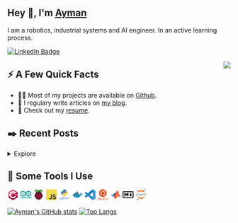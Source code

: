 <h2>Hey 👋, I'm <a href="https://www.aymandamoun.com/">Ayman</a></h2>
<p>I am a robotics, industrial systems and AI engineer. In an active learning process.</p>
<p><a href="https://www.linkedin.com/in/aymandamoun/"><img src="https://img.shields.io/badge/-@aymandamoun-0077B5?style=flat-square&amp;labelColor=0077B5&amp;logo=LinkedIn&amp;link=https://www.linkedin.com/in/aymandamoun/" alt="LinkedIn Badge"></a></p>
<img align="right" src="https://media1.giphy.com/media/13HgwGsXF0aiGY/giphy.gif" />
<h2>⚡️ A Few Quick Facts</h2>
<ul>
<li>👨‍💻 Most of my projects are available on <a href="https://github.com/damounayman">Github</a>.</li>
<li>📝 I regulary write articles on <a href="https://www.aymandamoun.com/">my blog</a>.</li>
<li>📙 Check out my <a href="https://www.aymandamoun.com/about/">resume</a>.</li>
</ul>
<h2>✒️ Recent Posts</h2>
<details>
    <summary>Explore</summary>
    <li><a target="_blank" href="https://www.aymandamoun.com/projects/ai-enabledrobots/">AI-driven robot from simulators to real world
</a></li><li><a target="_blank" href="https://www.aymandamoun.com/projects/dynamicsimulation/">Dynamic simulation of an industrial robot in collaboration with an operator for safety purpose
</a></li><li><a target="_blank" href="https://www.aymandamoun.com/projects/smart-factory/">Design of a cyber physical production cell
</a></li>
</details>
<h2>🚀 Some Tools I Use</h2>
<p align="left">
<img src="https://raw.githubusercontent.com/devicons/devicon/master/icons/cplusplus/cplusplus-original.svg" alt="cplusplus" width="25" height="25" />
<img src="https://raw.githubusercontent.com/devicons/devicon/master/icons/arduino/arduino-original-wordmark.svg" alt="arduino" width="25" height="25" />
<img src="https://raw.githubusercontent.com/devicons/devicon/master/icons/raspberrypi/raspberrypi-original.svg" alt="raspberrypi" width="25" height="25" />
<img src="https://raw.githubusercontent.com/devicons/devicon/master/icons/javascript/javascript-original.svg" alt="javascript" width="25" height="25" />
<img src="https://raw.githubusercontent.com/devicons/devicon/master/icons/python/python-original-wordmark.svg" alt="python" width="25" height="25" />
<img src="https://raw.githubusercontent.com/devicons/devicon/master/icons/docker/docker-original.svg" alt="Docker" width="25" height="25" />
<img src="https://raw.githubusercontent.com/devicons/devicon/master/icons/vscode/vscode-original.svg" alt="vscode" width="25" height="25" />
<img src="https://raw.githubusercontent.com/devicons/devicon/master/icons/ubuntu/ubuntu-plain-wordmark.svg" alt="ubuntu" width="25" height="25" />
<img src="https://raw.githubusercontent.com/devicons/devicon/master/icons/matlab/matlab-original.svg" alt="matlab" width="25" height="25" />
<img src="https://raw.githubusercontent.com/devicons/devicon/master/icons/markdown/markdown-original.svg" alt="markdown" width="25" height="25" />
<img src="https://raw.githubusercontent.com/devicons/devicon/master/icons/jupyter/jupyter-original-wordmark.svg" alt="jupyter" width="25" height="25" />
</p>


[![Ayman's GitHub stats](https://github-readme-stats.vercel.app/api?username=damounayman)](https://github.com/damounayman)
[![Top Langs](https://github-readme-stats.vercel.app/api/top-langs/?username=damounayman&layout=compact)](https://github.com/damounayman)
